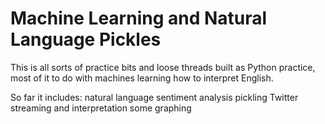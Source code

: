 # Machine Learning and Natural Language Pickles

This is all sorts of practice bits and loose threads built as Python practice, most of it to do with machines learning how to interpret English.

So far it includes:
    natural language sentiment analysis
    pickling
    Twitter streaming and interpretation
    some graphing